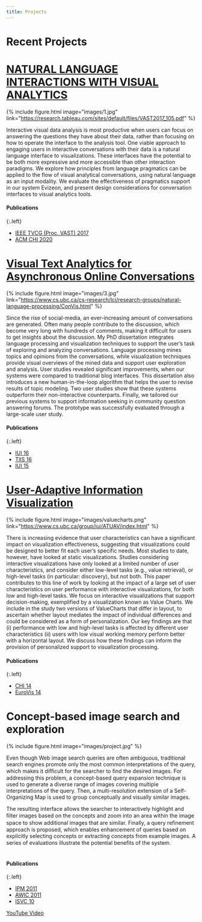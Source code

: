 ```yaml
---
title: Projects
---
```


# <i class="fas fa-feather-alt"></i>Recent Projects

# [NATURAL LANGUAGE INTERACTIONS WITH VISUAL ANALYTICS](https://research.tableau.com/sites/default/files/VAST2017_105.pdf)

{% include figure.html image="images/1.jpg" link="https://research.tableau.com/sites/default/files/VAST2017_105.pdf" %}

Interactive visual data analysis is most productive when users can focus on answering the questions they have about their
data, rather than focusing on how to operate the interface to the analysis tool. One viable approach to engaging users in interactive
conversations with their data is a natural language interface to visualizations. These interfaces have the potential to be both more
expressive and more accessible than other interaction paradigms. We explore how principles from language pragmatics can be applied
to the flow of visual analytical conversations, using natural language as an input modality. We evaluate the effectiveness of pragmatics
support in our system Evizeon, and present design considerations for conversation interfaces to visual analytics tools.

#### Publications
{:.left}
- [IEEE TVCG (Proc. VAST) 2017](https://research.tableau.com/sites/default/files/VAST2017_105.pdf)
- [ACM CHI 2020](https://dhkim16.github.io/vis-qa/pdf/paper.pdf)


<!-- section break -->

# [Visual Text Analytics for Asynchronous Online Conversations](https://www.cs.ubc.ca/cs-research/lci/research-groups/natural-language-processing/ConVis.html)

{% include figure.html image="images/3.jpg" link="https://www.cs.ubc.ca/cs-research/lci/research-groups/natural-language-processing/ConVis.html" %}

Since the rise of social-media, an ever-increasing amount of conversations are generated.
Often many people contribute to the discussion, which become very long
with hundreds of comments, making it difficult for users to get insights about the
discussion. My PhD dissertation integrates language processing and visualization techniques
to support the user’s task of exploring and analyzing conversations. Language
processing mines topics and opinions from the conversations, while visualization
techniques provide visual overviews of the mined data and support user
exploration and analysis. User studies revealed significant improvements, when
our systems were compared to traditional blog interfaces. This dissertation also
introduces a new human-in-the-loop algorithm that helps the user to revise results
of topic modeling. Two user studies show that these systems outperform their
non-interactive counterparts. Finally, we tailored our previous systems to support
information seeking in community question answering forums. The prototype was
successfully evaluated through a large-scale user study.

#### Publications
{:.left}
- [IUI 16](http://dl.acm.org/citation.cfm?id=2856782)
- [TIIS 16](http://dl.acm.org/citation.cfm?id=2854158)
- [IUI 15](http://www.cs.ubc.ca/~enamul/papers/IUI2015_ConVisIT.pdf)

<!-- section break -->

# [User-Adaptive Information Visualization](https://www.cs.ubc.ca/group/iui/ATUAV/index.html)

{% include figure.html image="images/valuecharts.png" link="https://www.cs.ubc.ca/group/iui/ATUAV/index.html" %}

There is increasing evidence that user characteristics can have a significant impact on visualization effectiveness, suggesting that visualizations could be designed to better fit each user’s specific needs. Most studies to date, however, have looked at static visualizations. Studies considering interactive visualizations have only looked at a limited number of user characteristics, and consider either low-level tasks (e.g., value retrieval), or high-level tasks (in particular: discovery), but not both. This paper contributes to this line of work by looking at the impact of a large set of user characteristics on user performance with interactive visualizations, for both low and high-level tasks. We focus on interactive visualizations that support decision-making, exemplified by a visualization known as Value Charts. We include in the study two versions of ValueCharts that differ in layout, to ascertain whether layout mediates the impact of individual differences and could be considered as a form of personalization. Our  key findings are that (i)  performance with low and high-level tasks is affected by different user characteristics (ii) users with low visual working memory perform better with a horizontal layout. We discuss how these findings can inform the provision of personalized support to visualization processing.

#### Publications
{:.left}
- [CHI 14](http://www.cs.ubc.ca/~conati/my-papers/CHI-2014.pdf)
- [EuroVis 14](http://www.cs.ubc.ca/~conati/my-papers/EuroVis14.pdf)

<!-- section break -->

# Concept-based image search and exploration

{% include figure.html image="images/project.jpg" %}

Even though Web image search queries are often ambiguous, traditional search
engines promote only the most common interpretations of the query, which makes it
diﬃcult for the searcher to ﬁnd the desired images. For addressing this problem, a
concept-based query expansion technique is used to generate a diverse range of images
covering multiple interpretations of the query. Then, a multi-resolution extension of
a Self-Organizing Map is used to group conceptually and visually similar images.<br>

The resulting interface allows
the searcher to interactively highlight and ﬁlter images based on the concepts and
zoom into an area within the image space to show additional images that are similar.
Finally, a query reﬁnement approach is proposed, which enables enhancement of
queries based on explicitly selecting concepts or extracting concepts from example
images. A series of evaluations illustrate the potential beneﬁts of the system.  <br><br>

#### Publications
{:.left}
- [IPM 2011](http://www.sciencedirect.com/science/article/pii/S0306457312001392)
- [AWIC 2011](http://www.cs.ubc.ca/~enamul/papers/2011_awic_cqe.pdf)
- [ISVC 10](http://www.cs.ubc.ca/~enamul/papers/2010_isvc_vibe_concept.pdf)

[<i class="fas fa-external-link-alt"></i> YouTube Video](http://www.youtube.com/embed/qS-MTcI6n1Q)
